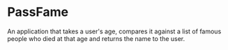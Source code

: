 # PassFame
An application that takes a user's age, compares it against a list of famous people who died at that age and returns the name to the user.
